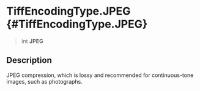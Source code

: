 TiffEncodingType.JPEG {#TiffEncodingType.JPEG}
=====================

> int **JPEG**

Description
-----------

JPEG compression, which is lossy and recommended for continuous-tone
images, such as photographs.
